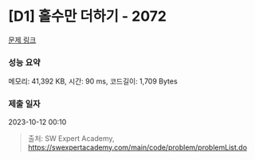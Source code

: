 # [D1] 홀수만 더하기 - 2072 

[문제 링크](https://swexpertacademy.com/main/code/problem/problemDetail.do?contestProbId=AV5QSEhaA5sDFAUq) 

### 성능 요약

메모리: 41,392 KB, 시간: 90 ms, 코드길이: 1,709 Bytes

### 제출 일자

2023-10-12 00:10



> 출처: SW Expert Academy, https://swexpertacademy.com/main/code/problem/problemList.do